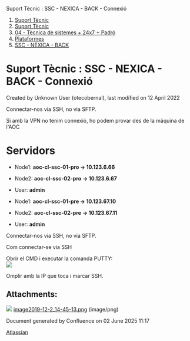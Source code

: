 Suport Tècnic : SSC - NEXICA - BACK - Connexió  

1.  [Suport Tècnic](index.md)
2.  [Suport Tècnic](13893782.md)
3.  [04 - Tècnica de sistemes + 24x7 + Padró](26313202.md)
4.  [Plataformes](Plataformes_41520520.md)
5.  [SSC - NEXICA - BACK](SSC---NEXICA---BACK_41521974.md)

Suport Tècnic : SSC - NEXICA - BACK - Connexió
==============================================

Created by Unknown User (otecobernal), last modified on 12 April 2022

Connectar-nos via SSH, no via SFTP.

Si amb la VPN no tenim connexió, ho podem provar des de la màquina de l'AOC

Servidors 
==========

*   Node1: **aoc-cl-ssc-01-pro → 10.123.6.66**
    
*   Node2: **aoc-cl-ssc-02-pro** **→ 10.123.6.67**
*   User: **admin**

*   Node1: **aoc-cl-ssc-01-pre → 10.123.67.10**
    
*   Node2: **aoc-cl-ssc-02-pre** **→ 10.123.67.11**
*   User: **admin**

Connectar-nos via SSH, no via SFTP.

Com connectar-se via SSH

Obrir el CMD i executar la comanda PUTTY:  
![](attachments/41521975/41521988.png)

Omplir amb la IP que toca i marcar SSH.

Attachments:
------------

![](images/icons/bullet_blue.gif) [image2019-12-2\_14-45-13.png](attachments/41521975/41521988.png) (image/png)  

Document generated by Confluence on 02 June 2025 11:17

[Atlassian](http://www.atlassian.com/)
